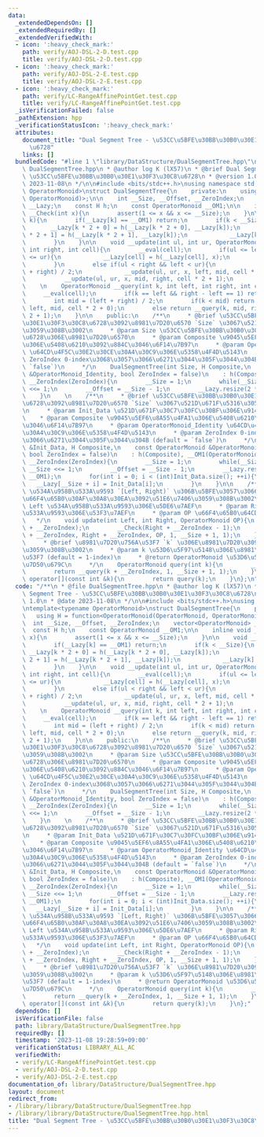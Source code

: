 ```yaml
---
data:
  _extendedDependsOn: []
  _extendedRequiredBy: []
  _extendedVerifiedWith:
  - icon: ':heavy_check_mark:'
    path: verify/AOJ-DSL-2-D.test.cpp
    title: verify/AOJ-DSL-2-D.test.cpp
  - icon: ':heavy_check_mark:'
    path: verify/AOJ-DSL-2-E.test.cpp
    title: verify/AOJ-DSL-2-E.test.cpp
  - icon: ':heavy_check_mark:'
    path: verify/LC-RangeAffinePointGet.test.cpp
    title: verify/LC-RangeAffinePointGet.test.cpp
  _isVerificationFailed: false
  _pathExtension: hpp
  _verificationStatusIcon: ':heavy_check_mark:'
  attributes:
    document_title: "Dual Segment Tree - \u53CC\u5BFE\u30BB\u30B0\u30E1\u30F3\u30C8\
      \u6728"
    links: []
  bundledCode: "#line 1 \"library/DataStructure/DualSegmentTree.hpp\"\n/**\n * @file\
    \ DualSegmentTree.hpp\n * @author log K (lX57)\n * @brief Dual Segment Tree -\
    \ \u53CC\u5BFE\u30BB\u30B0\u30E1\u30F3\u30C8\u6728\n * @version 1.0\n * @date\
    \ 2023-11-08\n */\n\n#include <bits/stdc++.h>\nusing namespace std;\n\ntemplate<typename\
    \ OperatorMonoid>\nstruct DualSegmentTree{\n    private:\n    using H = function<OperatorMonoid(OperatorMonoid,\
    \ OperatorMonoid)>;\n\n    int __Size, __Offset, __ZeroIndex;\n    vector<OperatorMonoid>\
    \ __Lazy;\n    const H h;\n    const OperatorMonoid __OM1;\n\n    inline void\
    \ __Check(int x){\n        assert(1 <= x && x <= __Size);\n    }\n\n    void __eval(int\
    \ k){\n        if(__Lazy[k] == __OM1) return;\n        if(k < __Size){\n     \
    \       __Lazy[k * 2 + 0] = h(__Lazy[k * 2 + 0], __Lazy[k]);\n            __Lazy[k\
    \ * 2 + 1] = h(__Lazy[k * 2 + 1], __Lazy[k]);\n            __Lazy[k] = __OM1;\n\
    \        }\n    }\n\n    void __update(int ul, int ur, OperatorMonoid x, int left,\
    \ int right, int cell){\n        __eval(cell);\n        if(ul <= left && right\
    \ <= ur){\n            __Lazy[cell] = h(__Lazy[cell], x);\n            __eval(cell);\n\
    \        }\n        else if(ul < right && left < ur){\n            int mid = (left\
    \ + right) / 2;\n            __update(ul, ur, x, left, mid, cell * 2 + 0);\n \
    \           __update(ul, ur, x, mid, right, cell * 2 + 1);\n        }\n    }\n\
    \    \n    OperatorMonoid __query(int k, int left, int right, int cell){\n   \
    \     __eval(cell);\n        if(k == left && right - left == 1) return __Lazy[cell];\n\
    \        int mid = (left + right) / 2;\n        if(k < mid) return __query(k,\
    \ left, mid, cell * 2 + 0);\n        else return __query(k, mid, right, cell *\
    \ 2 + 1);\n    }\n\n    public:\n    /**\n     * @brief \u53CC\u5BFE\u30BB\u30B0\
    \u30E1\u30F3\u30C8\u6728\u3092\u8981\u7D20\u6570 `Size` \u3067\u521D\u671F\u5316\
    \u3059\u308B\u3002\n     * @param Size \u53CC\u5BFE\u30BB\u30B0\u30E1\u30F3\u30C8\
    \u6728\u306E\u8981\u7D20\u6570\n     * @param Composite \u9045\u5EF6\u8A55\u4FA1\
    \u306E\u5408\u6210\u3092\u884C\u3046\u6F14\u7B97\n     * @param OperatorMonoid_Identity\
    \ \u64CD\u4F5C\u30E2\u30CE\u30A4\u30C9\u306E\u5358\u4F4D\u5143\n     * @param\
    \ ZeroIndex 0-index\u3068\u3057\u3066\u6271\u3044\u305F\u3044\u304B (default =\
    \ `false`)\n     */\n    DualSegmentTree(int Size, H Composite,\n    const OperatorMonoid\
    \ &OperatorMonoid_Identity, bool ZeroIndex = false)\n    : h(Composite), __OM1(OperatorMonoid_Identity),\
    \ __ZeroIndex(ZeroIndex){\n        __Size = 1;\n        while(__Size < Size) __Size\
    \ <<= 1;\n        __Offset = __Size - 1;\n        __Lazy.resize(2 * __Size, __OM1);\n\
    \    }\n    \n    /**\n     * @brief \u53CC\u5BFE\u30BB\u30B0\u30E1\u30F3\u30C8\
    \u6728\u3092\u8981\u7D20\u6570 `Size` \u3067\u521D\u671F\u5316\u3059\u308B\u3002\
    \n     * @param Init_Data \u521D\u671F\u30C7\u30FC\u30BF\u306E\u914D\u5217\n \
    \    * @param Composite \u9045\u5EF6\u8A55\u4FA1\u306E\u5408\u6210\u3092\u884C\
    \u3046\u6F14\u7B97\n     * @param OperatorMonoid_Identity \u64CD\u4F5C\u30E2\u30CE\
    \u30A4\u30C9\u306E\u5358\u4F4D\u5143\n     * @param ZeroIndex 0-index\u3068\u3057\
    \u3066\u6271\u3044\u305F\u3044\u304B (default = `false`)\n     */\n    DualSegmentTree(vector<OperatorMonoid>\
    \ &Init_Data, H Composite,\n    const OperatorMonoid &OperatorMonoid_Identity,\
    \ bool ZeroIndex = false)\n    : h(Composite), __OM1(OperatorMonoid_Identity),\
    \ __ZeroIndex(ZeroIndex){\n        __Size = 1;\n        while(__Size < (int)Init_Data.size())\
    \ __Size <<= 1;\n        __Offset = __Size - 1;\n        __Lazy.resize(2 * __Size,\
    \ __OM1);\n        for(int i = 0; i < (int)Init_Data.size(); ++i){\n         \
    \   __Lazy[__Size + i] = Init_Data[i];\n        }\n    }\n\n    /**\n     * @brief\
    \ \u534A\u958B\u533A\u9593 `[Left, Right)` \u306B\u5BFE\u3057\u3066\u533A\u9593\
    \u66F4\u65B0\u30AF\u30A8\u30EA\u3092\u51E6\u7406\u3059\u308B\u3002\n     * @param\
    \ Left \u534A\u958B\u533A\u9593\u306E\u5DE6\u7AEF\n     * @param Right \u534A\u958B\
    \u533A\u9593\u306E\u53F3\u7AEF\n     * @param OP \u66F4\u65B0\u64CD\u4F5C\n  \
    \   */\n    void update(int Left, int Right, OperatorMonoid OP){\n        __Check(Left\
    \ + __ZeroIndex);\n        __Check(Right + __ZeroIndex - 1);\n        __update(Left\
    \ + __ZeroIndex, Right + __ZeroIndex, OP, 1, __Size + 1, 1);\n    }\n\n    /**\n\
    \     * @brief \u8981\u7D20\u756A\u53F7 `k` \u306E\u8981\u7D20\u3092\u53D6\u5F97\
    \u3059\u308B\u3002\n     * @param k \u53D6\u5F97\u5148\u306E\u8981\u7D20\u756A\
    \u53F7 (default = 1-index)\n     * @return OperatorMonoid \u53D6\u5F97\u3057\u305F\
    \u7D50\u679C\n     */\n    OperatorMonoid query(int k){\n        __Check(k + __ZeroIndex);\n\
    \        return __query(k + __ZeroIndex, 1, __Size + 1, 1);\n    }\n\n    OperatorMonoid\
    \ operator[](const int &k){\n        return query(k);\n    }\n};\n"
  code: "/**\n * @file DualSegmentTree.hpp\n * @author log K (lX57)\n * @brief Dual\
    \ Segment Tree - \u53CC\u5BFE\u30BB\u30B0\u30E1\u30F3\u30C8\u6728\n * @version\
    \ 1.0\n * @date 2023-11-08\n */\n\n#include <bits/stdc++.h>\nusing namespace std;\n\
    \ntemplate<typename OperatorMonoid>\nstruct DualSegmentTree{\n    private:\n \
    \   using H = function<OperatorMonoid(OperatorMonoid, OperatorMonoid)>;\n\n  \
    \  int __Size, __Offset, __ZeroIndex;\n    vector<OperatorMonoid> __Lazy;\n  \
    \  const H h;\n    const OperatorMonoid __OM1;\n\n    inline void __Check(int\
    \ x){\n        assert(1 <= x && x <= __Size);\n    }\n\n    void __eval(int k){\n\
    \        if(__Lazy[k] == __OM1) return;\n        if(k < __Size){\n           \
    \ __Lazy[k * 2 + 0] = h(__Lazy[k * 2 + 0], __Lazy[k]);\n            __Lazy[k *\
    \ 2 + 1] = h(__Lazy[k * 2 + 1], __Lazy[k]);\n            __Lazy[k] = __OM1;\n\
    \        }\n    }\n\n    void __update(int ul, int ur, OperatorMonoid x, int left,\
    \ int right, int cell){\n        __eval(cell);\n        if(ul <= left && right\
    \ <= ur){\n            __Lazy[cell] = h(__Lazy[cell], x);\n            __eval(cell);\n\
    \        }\n        else if(ul < right && left < ur){\n            int mid = (left\
    \ + right) / 2;\n            __update(ul, ur, x, left, mid, cell * 2 + 0);\n \
    \           __update(ul, ur, x, mid, right, cell * 2 + 1);\n        }\n    }\n\
    \    \n    OperatorMonoid __query(int k, int left, int right, int cell){\n   \
    \     __eval(cell);\n        if(k == left && right - left == 1) return __Lazy[cell];\n\
    \        int mid = (left + right) / 2;\n        if(k < mid) return __query(k,\
    \ left, mid, cell * 2 + 0);\n        else return __query(k, mid, right, cell *\
    \ 2 + 1);\n    }\n\n    public:\n    /**\n     * @brief \u53CC\u5BFE\u30BB\u30B0\
    \u30E1\u30F3\u30C8\u6728\u3092\u8981\u7D20\u6570 `Size` \u3067\u521D\u671F\u5316\
    \u3059\u308B\u3002\n     * @param Size \u53CC\u5BFE\u30BB\u30B0\u30E1\u30F3\u30C8\
    \u6728\u306E\u8981\u7D20\u6570\n     * @param Composite \u9045\u5EF6\u8A55\u4FA1\
    \u306E\u5408\u6210\u3092\u884C\u3046\u6F14\u7B97\n     * @param OperatorMonoid_Identity\
    \ \u64CD\u4F5C\u30E2\u30CE\u30A4\u30C9\u306E\u5358\u4F4D\u5143\n     * @param\
    \ ZeroIndex 0-index\u3068\u3057\u3066\u6271\u3044\u305F\u3044\u304B (default =\
    \ `false`)\n     */\n    DualSegmentTree(int Size, H Composite,\n    const OperatorMonoid\
    \ &OperatorMonoid_Identity, bool ZeroIndex = false)\n    : h(Composite), __OM1(OperatorMonoid_Identity),\
    \ __ZeroIndex(ZeroIndex){\n        __Size = 1;\n        while(__Size < Size) __Size\
    \ <<= 1;\n        __Offset = __Size - 1;\n        __Lazy.resize(2 * __Size, __OM1);\n\
    \    }\n    \n    /**\n     * @brief \u53CC\u5BFE\u30BB\u30B0\u30E1\u30F3\u30C8\
    \u6728\u3092\u8981\u7D20\u6570 `Size` \u3067\u521D\u671F\u5316\u3059\u308B\u3002\
    \n     * @param Init_Data \u521D\u671F\u30C7\u30FC\u30BF\u306E\u914D\u5217\n \
    \    * @param Composite \u9045\u5EF6\u8A55\u4FA1\u306E\u5408\u6210\u3092\u884C\
    \u3046\u6F14\u7B97\n     * @param OperatorMonoid_Identity \u64CD\u4F5C\u30E2\u30CE\
    \u30A4\u30C9\u306E\u5358\u4F4D\u5143\n     * @param ZeroIndex 0-index\u3068\u3057\
    \u3066\u6271\u3044\u305F\u3044\u304B (default = `false`)\n     */\n    DualSegmentTree(vector<OperatorMonoid>\
    \ &Init_Data, H Composite,\n    const OperatorMonoid &OperatorMonoid_Identity,\
    \ bool ZeroIndex = false)\n    : h(Composite), __OM1(OperatorMonoid_Identity),\
    \ __ZeroIndex(ZeroIndex){\n        __Size = 1;\n        while(__Size < (int)Init_Data.size())\
    \ __Size <<= 1;\n        __Offset = __Size - 1;\n        __Lazy.resize(2 * __Size,\
    \ __OM1);\n        for(int i = 0; i < (int)Init_Data.size(); ++i){\n         \
    \   __Lazy[__Size + i] = Init_Data[i];\n        }\n    }\n\n    /**\n     * @brief\
    \ \u534A\u958B\u533A\u9593 `[Left, Right)` \u306B\u5BFE\u3057\u3066\u533A\u9593\
    \u66F4\u65B0\u30AF\u30A8\u30EA\u3092\u51E6\u7406\u3059\u308B\u3002\n     * @param\
    \ Left \u534A\u958B\u533A\u9593\u306E\u5DE6\u7AEF\n     * @param Right \u534A\u958B\
    \u533A\u9593\u306E\u53F3\u7AEF\n     * @param OP \u66F4\u65B0\u64CD\u4F5C\n  \
    \   */\n    void update(int Left, int Right, OperatorMonoid OP){\n        __Check(Left\
    \ + __ZeroIndex);\n        __Check(Right + __ZeroIndex - 1);\n        __update(Left\
    \ + __ZeroIndex, Right + __ZeroIndex, OP, 1, __Size + 1, 1);\n    }\n\n    /**\n\
    \     * @brief \u8981\u7D20\u756A\u53F7 `k` \u306E\u8981\u7D20\u3092\u53D6\u5F97\
    \u3059\u308B\u3002\n     * @param k \u53D6\u5F97\u5148\u306E\u8981\u7D20\u756A\
    \u53F7 (default = 1-index)\n     * @return OperatorMonoid \u53D6\u5F97\u3057\u305F\
    \u7D50\u679C\n     */\n    OperatorMonoid query(int k){\n        __Check(k + __ZeroIndex);\n\
    \        return __query(k + __ZeroIndex, 1, __Size + 1, 1);\n    }\n\n    OperatorMonoid\
    \ operator[](const int &k){\n        return query(k);\n    }\n};"
  dependsOn: []
  isVerificationFile: false
  path: library/DataStructure/DualSegmentTree.hpp
  requiredBy: []
  timestamp: '2023-11-08 19:28:59+09:00'
  verificationStatus: LIBRARY_ALL_AC
  verifiedWith:
  - verify/LC-RangeAffinePointGet.test.cpp
  - verify/AOJ-DSL-2-D.test.cpp
  - verify/AOJ-DSL-2-E.test.cpp
documentation_of: library/DataStructure/DualSegmentTree.hpp
layout: document
redirect_from:
- /library/library/DataStructure/DualSegmentTree.hpp
- /library/library/DataStructure/DualSegmentTree.hpp.html
title: "Dual Segment Tree - \u53CC\u5BFE\u30BB\u30B0\u30E1\u30F3\u30C8\u6728"
---
```

